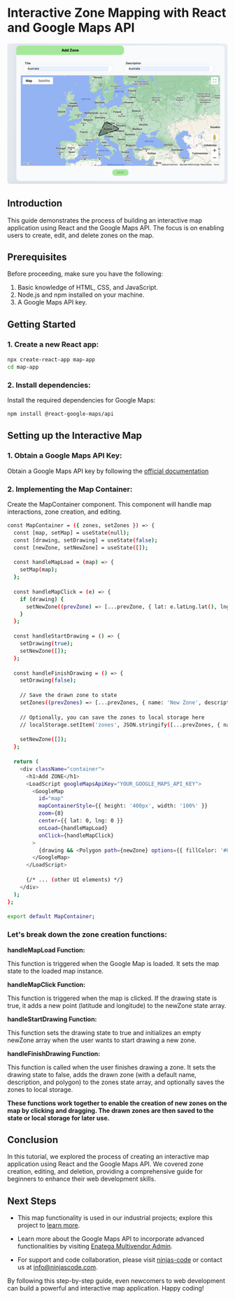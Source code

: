 # Interactive Zone Mapping with React and Google Maps API

<div align="center">

  <a href="https://www.youtube.com/watch?v=00voqzkFpHU">
    <img src="./src/zones.png" alt="Demo video" style="border-radius: 6px; width: auto;">
  </a>

</div>

## Introduction

This guide demonstrates the process of building an interactive map application using React and the Google Maps API. The focus is on enabling users to create, edit, and delete zones on the map.

## Prerequisites

Before proceeding, make sure you have the following:

1. Basic knowledge of HTML, CSS, and JavaScript.
2. Node.js and npm installed on your machine.
3. A Google Maps API key.

## Getting Started

### 1. Create a new React app:

```bash
npx create-react-app map-app
cd map-app
```

### 2. Install dependencies:

Install the required dependencies for Google Maps:

```bash
npm install @react-google-maps/api
```

## Setting up the Interactive Map

### 1. Obtain a Google Maps API Key:

Obtain a Google Maps API key by following the [official documentation](https://developers.google.com/maps/documentation/javascript/get-api-key)

### 2. Implementing the Map Container:

Create the MapContainer component. This component will handle map interactions, zone creation, and editing.

```bash
const MapContainer = ({ zones, setZones }) => {
  const [map, setMap] = useState(null);
  const [drawing, setDrawing] = useState(false);
  const [newZone, setNewZone] = useState([]);

  const handleMapLoad = (map) => {
    setMap(map);
  };

  const handleMapClick = (e) => {
    if (drawing) {
      setNewZone((prevZone) => [...prevZone, { lat: e.latLng.lat(), lng: e.latLng.lng() }]);
    }
  };

  const handleStartDrawing = () => {
    setDrawing(true);
    setNewZone([]);
  };

  const handleFinishDrawing = () => {
    setDrawing(false);

    // Save the drawn zone to state
    setZones((prevZones) => [...prevZones, { name: 'New Zone', description: 'Description', polygon: newZone }]);

    // Optionally, you can save the zones to local storage here
    // localStorage.setItem('zones', JSON.stringify([...prevZones, { name: 'New Zone', description: 'Description', polygon: newZone }]));

    setNewZone([]);
  };

  return (
    <div className="container">
      <h1>Add ZONE</h1>
      <LoadScript googleMapsApiKey="YOUR_GOOGLE_MAPS_API_KEY">
        <GoogleMap
          id="map"
          mapContainerStyle={{ height: '400px', width: '100%' }}
          zoom={8}
          center={{ lat: 0, lng: 0 }}
          onLoad={handleMapLoad}
          onClick={handleMapClick}
        >
          {drawing && <Polygon path={newZone} options={{ fillColor: '#00FF00', fillOpacity: 0.35 }} />}
        </GoogleMap>
      </LoadScript>

      {/* ... (other UI elements) */}
    </div>
  );
};

export default MapContainer;
```

### Let's break down the zone creation functions:

**handleMapLoad Function:**

This function is triggered when the Google Map is loaded. It sets the map state to the loaded map instance.

**handleMapClick Function:**

This function is triggered when the map is clicked. If the drawing state is true, it adds a new point (latitude and longitude) to the newZone state array.

**handleStartDrawing Function:**

This function sets the drawing state to true and initializes an empty newZone array when the user wants to start drawing a new zone.

**handleFinishDrawing Function:**

This function is called when the user finishes drawing a zone. It sets the drawing state to false, adds the drawn zone (with a default name, description, and polygon) to the zones state array, and optionally saves the zones to local storage.

**These functions work together to enable the creation of new zones on the map by clicking and dragging. The drawn zones are then saved to the state or local storage for later use.**

## Conclusion

In this tutorial, we explored the process of creating an interactive map application using React and the Google Maps API. We covered zone creation, editing, and deletion, providing a comprehensive guide for beginners to enhance their web development skills.

## Next Steps

- This map functionality is used in our industrial projects; explore this project to [learn more](https://github.com/ninjas-code-official/food-delivery-multivendor).

- Learn more about the Google Maps API to incorporate advanced functionalities by visiting [Enatega Multivendor Admin](https://github.com/ninjas-code-official/food-delivery-multivendor/tree/main/enatega-multivendor-admin).

- For support and code collaboration, please visit [ninjas-code](https://github.com/ninjas-code-official) or contact us at info@ninjascode.com.

By following this step-by-step guide, even newcomers to web development can build a powerful and interactive map application. Happy coding!
